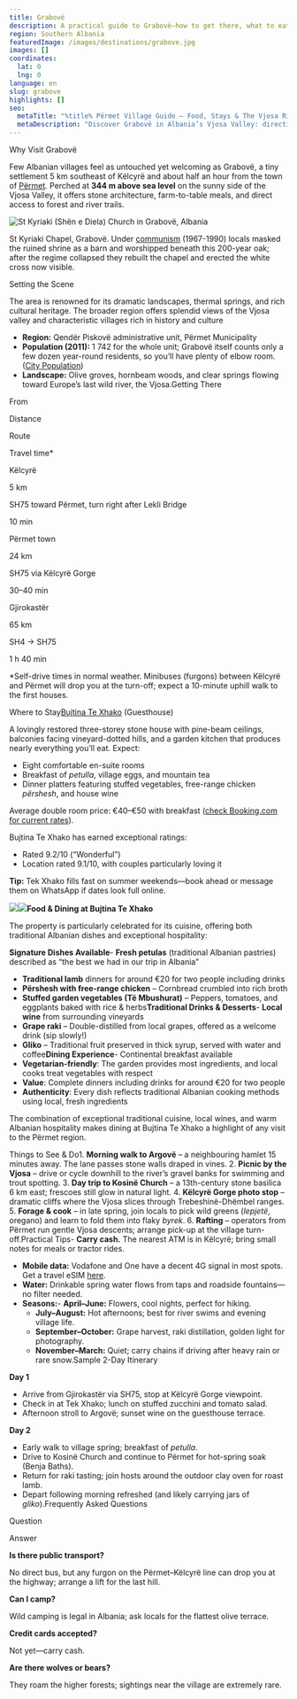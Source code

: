 ```yaml
---
title: Grabovë
description: A practical guide to Grabovë—how to get there, what to eat, where to stay, and how to explore the Vjosa Valley like a local.
region: Southern Albania
featuredImage: /images/destinations/grabove.jpg
images: []
coordinates:
  lat: 0
  lng: 0
language: en
slug: grabove
highlights: []
seo:
  metaTitle: "%title% Përmet Village Guide – Food, Stays & The Vjosa River"
  metaDescription: "Discover Grabovë in Albania’s Vjosa Valley: directions, heritage homes, Tek Xhako guesthouse, forest walks, and local dishes that make Përmet cuisine famous."
---
```


Why Visit Grabovë

Few Albanian villages feel as untouched yet welcoming as Grabovë, a tiny settlement 5 km southeast of Këlcyrë and about half an hour from the town of [Përmet](https://albaniavisit.com/destinations/permet/). Perched at **344 m above sea level** on the sunny side of the Vjosa Valley, it offers stone architecture, farm-to-table meals, and direct access to forest and river trails.

![St Kyriaki (Shën e Diela) Church in Grabovë, Albania](/images/destinations/St-Kyriaki-Shen-e-Diela-Church.jpg)

St Kyriaki Chapel, Grabovë. Under [communism](https://albaniavisit.com/communist-era/) (1967-1990) locals masked the ruined shrine as a barn and worshipped beneath this 200-year oak; after the regime collapsed they rebuilt the chapel and erected the white cross now visible.

Setting the Scene

The area is renowned for its dramatic landscapes, thermal springs, and rich cultural heritage. The broader region offers splendid views of the Vjosa valley and characteristic villages rich in history and culture[](https://www.visit-gjirokastra.com/package/bike-tour-kelcyre-mbrezhan-grabove-kelcyre/)

-   **Region:** Qendër Piskovë administrative unit, Përmet Municipality
-   **Population (2011):** 1 742 for the whole unit; Grabovë itself counts only a few dozen year-round residents, so you’ll have plenty of elbow room. ([City Population](https://citypopulation.de/en/albania/mun/admin/p%C3%ABrmet/06208__qend%C3%ABr_piskov%C3%AB/?utm_source=chatgpt.com))
-   **Landscape:** Olive groves, hornbeam woods, and clear springs flowing toward Europe’s last wild river, the Vjosa.Getting There

From

Distance

Route

Travel time\*

Këlcyrë

5 km

SH75 toward Përmet, turn right after Lekli Bridge

10 min

Përmet town

24 km

SH75 via Këlcyrë Gorge

30–40 min

Gjirokastër

65 km

SH4 → SH75

1 h 40 min

\*Self-drive times in normal weather. Minibuses (furgons) between Këlcyrë and Përmet will drop you at the turn-off; expect a 10-minute uphill walk to the first houses.

Where to Stay[Bujtina Te Xhako](https://albaniavisit.com/accommodation/bujtina-te-xhako/) (Guesthouse)

A lovingly restored three-storey stone house with pine-beam ceilings, balconies facing vineyard-dotted hills, and a garden kitchen that produces nearly everything you’ll eat. Expect:

-   Eight comfortable en-suite rooms
-   Breakfast of *petulla*, village eggs, and mountain tea
-   Dinner platters featuring stuffed vegetables, free-range chicken *përshesh*, and house wine

Average double room price: €40–€50 with breakfast ([check Booking.com for current rates](https://booking.tp.st/qKp2AiSP)).

Bujtina Te Xhako has earned exceptional ratings:

-   Rated 9.2/10 (“Wonderful”)
-   Location rated 9.1/10, with couples particularly loving it

**Tip:** Tek Xhako fills fast on summer weekends—book ahead or message them on WhatsApp if dates look full online.

![](/images/destinations/DSC06885.jpg)![](/images/destinations/DJI_0319.jpg)**Food & Dining at Bujtina Te Xhako**

The property is particularly celebrated for its cuisine, offering both traditional Albanian dishes and exceptional hospitality:

**Signature Dishes Available**-   **Fresh petulas** (traditional Albanian pastries) described as “the best we had in our trip in Albania”
-   **Traditional lamb** dinners for around €20 for two people including drinks
-   **Përshesh with free-range chicken** – Cornbread crumbled into rich broth
-   **Stuffed garden vegetables (Të Mbushurat)** – Peppers, tomatoes, and eggplants baked with rice & herbs**Traditional Drinks & Desserts**-   **Local wine** from surrounding vineyards
-   **Grape raki** – Double-distilled from local grapes, offered as a welcome drink (sip slowly!)
-   **Gliko** – Traditional fruit preserved in thick syrup, served with water and coffee**Dining Experience**-   Continental breakfast available
-   **Vegetarian-friendly**: The garden provides most ingredients, and local cooks treat vegetables with respect
-   **Value**: Complete dinners including drinks for around €20 for two people
-   **Authenticity**: Every dish reflects traditional Albanian cooking methods using local, fresh ingredients

The combination of exceptional traditional cuisine, local wines, and warm Albanian hospitality makes dining at Bujtina Te Xhako a highlight of any visit to the Përmet region.

Things to See & Do1.  **Morning walk to Argovë** – a neighbouring hamlet 15 minutes away. The lane passes stone walls draped in vines.
2.  **Picnic by the Vjosa** – drive or cycle downhill to the river’s gravel banks for swimming and trout spotting.
3.  **Day trip to Kosinë Church** – a 13th-century stone basilica 6 km east; frescoes still glow in natural light.
4.  **Këlcyrë Gorge photo stop** – dramatic cliffs where the Vjosa slices through Trebeshinë-Dhëmbel ranges.
5.  **Forage & cook** – in late spring, join locals to pick wild greens (*lepjetë*, oregano) and learn to fold them into flaky *byrek*.
6.  **Rafting** – operators from Përmet run gentle Vjosa descents; arrange pick-up at the village turn-off.Practical Tips-   **Carry cash.** The nearest ATM is in Këlcyrë; bring small notes for meals or tractor rides.
-   **Mobile data:** Vodafone and One have a decent 4G signal in most spots. Get a travel eSIM [here](https://albaniavisit.com/travel-guide/best-esim-albania/).
-   **Water:** Drinkable spring water flows from taps and roadside fountains—no filter needed.
-   **Seasons:**-   **April–June:** Flowers, cool nights, perfect for hiking.
    -   **July–August:** Hot afternoons; best for river swims and evening village life.
    -   **September–October:** Grape harvest, raki distillation, golden light for photography.
    -   **November–March:** Quiet; carry chains if driving after heavy rain or rare snow.Sample 2-Day Itinerary

**Day 1**

-   Arrive from Gjirokastër via SH75, stop at Këlcyrë Gorge viewpoint.
-   Check in at Tek Xhako; lunch on stuffed zucchini and tomato salad.
-   Afternoon stroll to Argovë; sunset wine on the guesthouse terrace.

**Day 2**

-   Early walk to village spring; breakfast of *petulla*.
-   Drive to Kosinë Church and continue to Përmet for hot-spring soak (Benja Baths).
-   Return for raki tasting; join hosts around the outdoor clay oven for roast lamb.
-   Depart following morning refreshed (and likely carrying jars of *gliko*).Frequently Asked Questions

Question

Answer

**Is there public transport?**

No direct bus, but any furgon on the Përmet–Këlcyrë line can drop you at the highway; arrange a lift for the last hill.

**Can I camp?**

Wild camping is legal in Albania; ask locals for the flattest olive terrace.

**Credit cards accepted?**

Not yet—carry cash.

**Are there wolves or bears?**

They roam the higher forests; sightings near the village are extremely rare.

